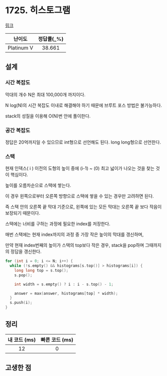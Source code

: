 # 1725. 히스토그램

[링크](https://www.acmicpc.net/problem/1725)

|   난이도   | 정답률(\_%) |
| :--------: | :---------: |
| Platinum V |   38.661    |

## 설계

### 시간 복잡도

막대의 개수 N은 최대 100,000개 까지이다.

N log(N)의 시간 복잡도 이내로 해결해야 하기 때문에 브루트 포스 방법은 불가능하다.

stack의 성질을 이용해 O(N)번 안에 풀이한다.

### 공간 복잡도

정답은 20억까지일 수 있으므로 int형으로 선언해도 된다. long long형으로 선언한다.

### 스택

현재 인덱스( i ) 이전의 도형의 높이 중에 (i-1) ~ (0) 최고 넓이가 나오는 것을 찾는 것이 핵심이다.

높이를 오름차순으로 스택에 쌓는다.

이 경우 왼쪽으로부터 오른쪽 방향으로 스택에 쌓을 수 있는 경우만 고려하면 된다.

즉 스택 안의 오른쪽 끝 막대 기준으로, 왼쪽에 있는 모든 막대는 오른쪽 끝 보다 작음이 보장되기 때문이다.

스택에는 너비를 구하는 과정에 필요한 index를 저장한다.

매번 스택에는 현재 index까지의 과정 중 가장 작은 높이의 막대를 갱신하며,

만약 현재 index번째의 높이가 스택의 top보다 작은 경우, stack을 pop하며 그때까지의 정답을 갱신한다.

```cpp
for (int i = 0; i <= N; i++) {
  while (!s.empty() && histograms[s.top()] > histograms[i]) {
    long long top = s.top();
    s.pop();

    int width = s.empty() ? i : i - s.top() - 1;

    answer = max(answer, histograms[top] * width);
  }
  s.push(i);
}
```

## 정리

| 내 코드 (ms) | 빠른 코드 (ms) |
| :----------: | :------------: |
|      12      |       0        |

## 고생한 점

